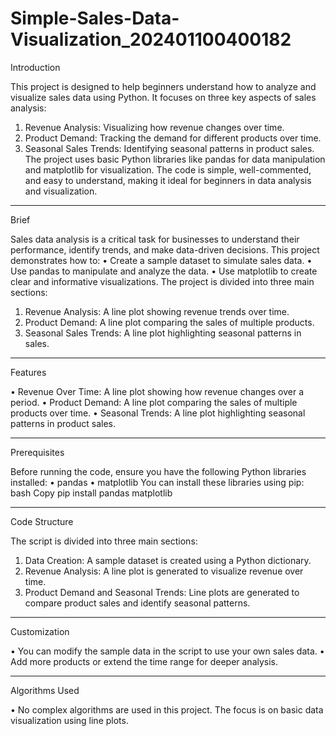 # Simple-Sales-Data-Visualization_202401100400182

Introduction

This project is designed to help beginners understand how to analyze and visualize sales data using Python. It focuses on three key aspects of sales analysis:
1.	Revenue Analysis: Visualizing how revenue changes over time.
2.	Product Demand: Tracking the demand for different products over time.
3.	Seasonal Sales Trends: Identifying seasonal patterns in product sales.
The project uses basic Python libraries like pandas for data manipulation and matplotlib for visualization. The code is simple, well-commented, and easy to understand, making it ideal for beginners in data analysis and visualization.
______________
Brief

Sales data analysis is a critical task for businesses to understand their performance, identify trends, and make data-driven decisions. This project demonstrates how to:
•	Create a sample dataset to simulate sales data.
•	Use pandas to manipulate and analyze the data.
•	Use matplotlib to create clear and informative visualizations.
The project is divided into three main sections:
1.	Revenue Analysis: A line plot showing revenue trends over time.
2.	Product Demand: A line plot comparing the sales of multiple products.
3.	Seasonal Sales Trends: A line plot highlighting seasonal patterns in sales.
______________
Features

•	Revenue Over Time: A line plot showing how revenue changes over a period.
•	Product Demand: A line plot comparing the sales of multiple products over time.
•	Seasonal Trends: A line plot highlighting seasonal patterns in product sales.
______________
Prerequisites

Before running the code, ensure you have the following Python libraries installed:
•	pandas
•	matplotlib
You can install these libraries using pip:
bash
Copy
pip install pandas matplotlib
______________
Code Structure

The script is divided into three main sections:
1.	Data Creation: A sample dataset is created using a Python dictionary.
2.	Revenue Analysis: A line plot is generated to visualize revenue over time.
3.	Product Demand and Seasonal Trends: Line plots are generated to compare product sales and identify seasonal patterns.
______________
Customization

•	You can modify the sample data in the script to use your own sales data.
•	Add more products or extend the time range for deeper analysis.
______________
Algorithms Used

•	No complex algorithms are used in this project. The focus is on basic data visualization using line plots.
